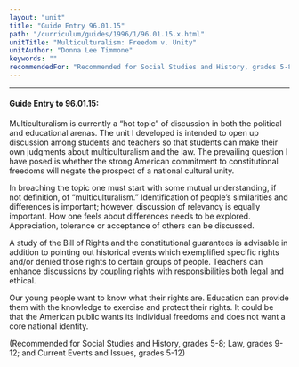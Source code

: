 ```yaml
---
layout: "unit"
title: "Guide Entry 96.01.15"
path: "/curriculum/guides/1996/1/96.01.15.x.html"
unitTitle: "Multiculturalism: Freedom v. Unity"
unitAuthor: "Donna Lee Timmone"
keywords: ""
recommendedFor: "Recommended for Social Studies and History, grades 5-8; Law, grades 9-12; and Current Events and Issues, grades 5-12"
---
```

<body>
<hr/>
<h4>
Guide Entry to 96.01.15:
</h4>
Multiculturalism is currently a “hot topic” of discussion in both the political and educational arenas. The unit I developed is intended to open up discussion among students and teachers so that students can make their own judgments about multiculturalism and the law. The prevailing question I have posed is whether the strong American commitment to constitutional freedoms will negate the prospect of a national cultural unity.
<p>
In broaching the topic one must start with some mutual understanding, if not definition, of “multiculturalism.” Identification of people’s similarities and differences is important; however, discussion of relevancy is equally important. How one feels about differences needs to be explored. Appreciation, tolerance or acceptance of others can be discussed.
</p>
<p>
A study of the Bill of Rights and the constitutional guarantees is advisable in addition to pointing out historical events which exemplified specific rights and/or denied those rights to certain groups of people. Teachers can enhance discussions by coupling rights with responsibilities both legal and ethical.
</p>
<p>
Our young people want to know what their rights are. Education can provide them with the knowledge to exercise and protect their rights. It could be that the American public wants its individual freedoms and does not want a core national identity.
</p>
<p>
(Recommended for Social Studies and History, grades 5-8; Law, grades 9-12; and Current Events and Issues, grades 5-12)
</p>
</body>